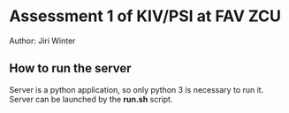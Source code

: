 # Assessment 1 of KIV/PSI at FAV ZCU
Author: Jiri Winter

## How to run the server
Server is a python application, so only python 3 is necessary to run it. Server can be launched by the **run.sh** script.

